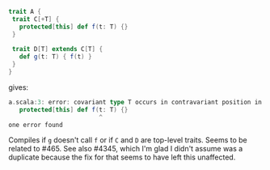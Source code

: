 ```scala
trait A {
 trait C[+T] { 
   protected[this] def f(t: T) {}
 } 
 
 trait D[T] extends C[T] {
   def g(t: T) { f(t) } 
 }
}
```

gives:

```scala
a.scala:3: error: covariant type T occurs in contravariant position in type T of value t
   protected[this] def f(t: T) {}
                         ^
one error found
```

Compiles if `g` doesn't call `f` or if `C` and `D` are top-level traits. Seems to be related to #465.
See also #4345, which I'm glad I didn't assume was a duplicate because the fix for that seems to have left this unaffected.
